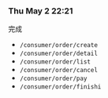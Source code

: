 ### Thu May 2 22:21
完成
- `/consumer/order/create`
- `/consumer/order/detail`
- `/consumer/order/list` 
- `/consumer/order/cancel`
- `/consumer/order/pay`
- `/consumer/order/finishi`
